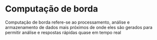 
# Computação de borda
Computação de borda refere-se ao processamento, análise e armazenamento de dados mais próximos de onde eles são gerados para permitir análise e respostas rápidas quase em tempo real